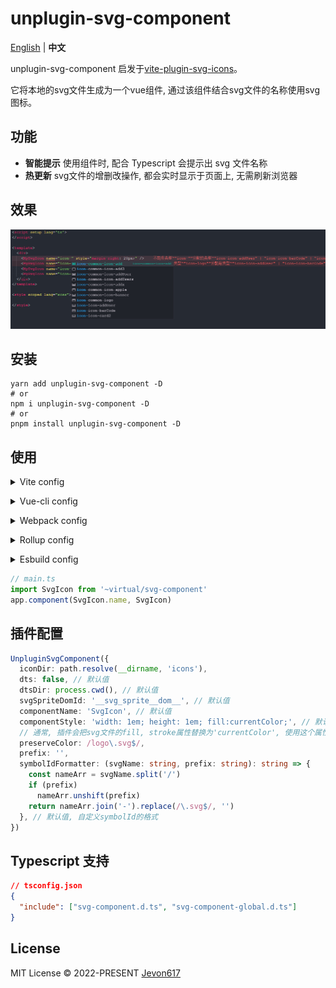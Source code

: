 # unplugin-svg-component
[English](./README.md) | **中文**

unplugin-svg-component 启发于[vite-plugin-svg-icons](https://github.com/vbenjs/vite-plugin-svg-icons)。

它将本地的svg文件生成为一个vue组件, 通过该组件结合svg文件的名称使用svg图标。

## 功能

* **智能提示** 使用组件时, 配合 Typescript 会提示出 svg 文件名称
* **热更新** svg文件的增删改操作, 都会实时显示于页面上, 无需刷新浏览器

## 效果

![image](./images/intellisense.jpg)

## 安装 

```shell
yarn add unplugin-svg-component -D
# or
npm i unplugin-svg-component -D
# or
pnpm install unplugin-svg-component -D
```

## 使用

<details>
<summary>Vite config</summary><br>

```ts
// vite.config.ts
import UnpluginSvgComponent from 'unplugin-svg-component/vite'
export default defineConfig({
  plugins: [
    UnpluginSvgComponent({ /* options */ })
  ],
})
```
<br></details>


<details>
<summary>Vue-cli config</summary><br>

```js
// vue.config.js
const { defineConfig } = require('@vue/cli-service')
const UnpluginSvgComponent = require('unplugin-svg-component/webpack').default

module.exports = defineConfig({
  configureWebpack: {
    plugins: [
      UnpluginSvgComponent({ /* options */ })
    ]
  }
})
```
<br></details>

<details>
<summary>Webpack config</summary><br>

```js
// webpack.config.js
const UnpluginSvgComponent = require('unplugin-svg-component/webpack').default

module.exports = {
  /* ... */
  plugins: [
    UnpluginSvgComponent({ /* options */ }),
  ],
}
```
<br></details>

<details>
<summary>Rollup config</summary><br>

```js
// rollup.config.js
import UnpluginSvgComponent from 'unplugin-svg-component/rollup'

export default {
  plugins: [
    UnpluginSvgComponent({ /* options */ }),
  ],
}
```
<br></details>

<details>
<summary>Esbuild config</summary><br>

```js
// esbuild.config.js
import { build } from 'esbuild'
import UnpluginSvgComponent from 'unplugin-svg-component/esbuild'

build({
  /* ... */
  plugins: [
    UnpluginSvgComponent({
      /* options */
    }),
  ],
})
```
<br></details>

```ts
// main.ts
import SvgIcon from '~virtual/svg-component'
app.component(SvgIcon.name, SvgIcon)
```

## 插件配置

```ts
UnpluginSvgComponent({
  iconDir: path.resolve(__dirname, 'icons'),
  dts: false, // 默认值
  dtsDir: process.cwd(), // 默认值
  svgSpriteDomId: '__svg_sprite__dom__', // 默认值
  componentName: 'SvgIcon', // 默认值
  componentStyle: 'width: 1em; height: 1em; fill:currentColor;', // 默认值
  // 通常, 插件会把svg文件的fill, stroke属性替换为'currentColor', 使用这个属性可以让插件保留svg原来的颜色
  preserveColor: /logo\.svg$/,
  prefix: '',
  symbolIdFormatter: (svgName: string, prefix: string): string => {
    const nameArr = svgName.split('/')
    if (prefix)
      nameArr.unshift(prefix)
    return nameArr.join('-').replace(/\.svg$/, '')
  }, // 默认值, 自定义symbolId的格式
})
```

## Typescript 支持
```json
// tsconfig.json
{
  "include": ["svg-component.d.ts", "svg-component-global.d.ts"]
}
```

## License
MIT License © 2022-PRESENT [Jevon617](https://github.com/Jevon617)
